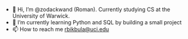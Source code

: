 - 👋 Hi, I’m @zodackwand (Roman). Currently studying CS at the University of Warwick.
- 🌱 I’m currently learning Python and SQL by building a small project
- 📫 How to reach me rbikbula@uci.edu

